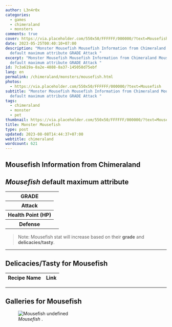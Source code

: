 ```yaml
---
author: L3n4r0x
categories:
  - games
  - chimeraland
  - monsters
comments: true
cover: https://via.placeholder.com/550x50/FFFFFF/000000/?text=Mousefish
date: 2023-05-25T00:40:10+07:00
description: "Monster Mousefish Mousefish Information from Chimeraland Mousefish
  default maximum attribute GRADE Attack "
excerpt: "Monster Mousefish Mousefish Information from Chimeraland Mousefish
  default maximum attribute GRADE Attack "
id: 7c3a619a-8a2e-4888-8a37-145058d75ebf
lang: en
permalink: /chimeraland/monsters/mousefish.html
photos:
  - https://via.placeholder.com/550x50/FFFFFF/000000/?text=Mousefish
subtitle: "Monster Mousefish Mousefish Information from Chimeraland Mousefish
  default maximum attribute GRADE Attack "
tags:
  - chimeraland
  - monster
  - pet
thumbnail: https://via.placeholder.com/550x50/FFFFFF/000000/?text=Mousefish
title: Monster Mousefish
type: post
updated: 2023-08-08T14:44:37+07:00
webtitle: chimeraland
wordcount: 621
---
```


<link
  rel="stylesheet"
  href="https://rawcdn.githack.com/dimaslanjaka/Web-Manajemen/870a349/css/bootstrap-5-3-0-alpha3-wrapper.css"
/>
<section id="bootstrap-wrapper">
  <div data-bs-theme="dark">
    <h2>Mousefish Information from Chimeraland</h2>
    <h2 id="attribute"><i>Mousefish</i> default maximum attribute</h2>
    <div class="row">
      <div class="col mb-2">
        <div class="card">
          <div class="card-body">
            <table>
              <tr>
                <th>GRADE</th>
                <td><br /></td>
              </tr>
              <tr>
                <th>Attack</th>
                <td></td>
              </tr>
              <tr>
                <th>Health Point (HP)</th>
                <td></td>
              </tr>
              <tr>
                <th>Defense</th>
                <td></td>
              </tr>
            </table>
          </div>
        </div>
      </div>
    </div>
    <blockquote class="bd-callout bd-callout-warning">
      Note: Mousefish stat will increase based on their <b>grade</b> and
      <b>delicacies/tasty</b>.
    </blockquote>
    <hr />
    <h2 id="delicacies">Delicacies/Tasty for Mousefish</h2>
    <div class="card">
      <div class="card-body">
        <div class="table-responsive">
          <table class="table table-striped">
            <thead>
              <tr>
                <th>Recipe Name</th>
                <th>Link</th>
              </tr>
            </thead>
            <tbody></tbody>
          </table>
        </div>
      </div>
    </div>
    <hr />
    <div id="gallery">
      <h2>Galleries for Mousefish</h2>
      <div class="row">
        <div class="col-lg-6 col-12">
          <figure>
            <img
              src="https://www.webmanajemen.com/undefined"
              alt="Mousefish undefined"
            />
            <figcaption style="word-wrap: break-word">
              <i>Mousefish</i> .
            </figcaption>
          </figure>
        </div>
      </div>
    </div>
  </div>
</section>